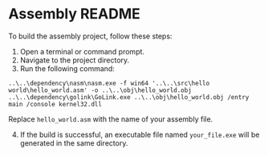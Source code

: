 # Assembly README

To build the assembly project, follow these steps:

1. Open a terminal or command prompt.
2. Navigate to the project directory.
3. Run the following command:

```
..\..\dependency\nasm\nasm.exe -f win64 '..\..\src\hello world\hello_world.asm' -o ..\..\obj\hello_world.obj
..\..\dependency\golink\GoLink.exe ..\..\obj\hello_world.obj /entry main /console kernel32.dll
```

Replace `hello_world.asm` with the name of your assembly file.

4. If the build is successful, an executable file named `your_file.exe` will be generated in the same directory.